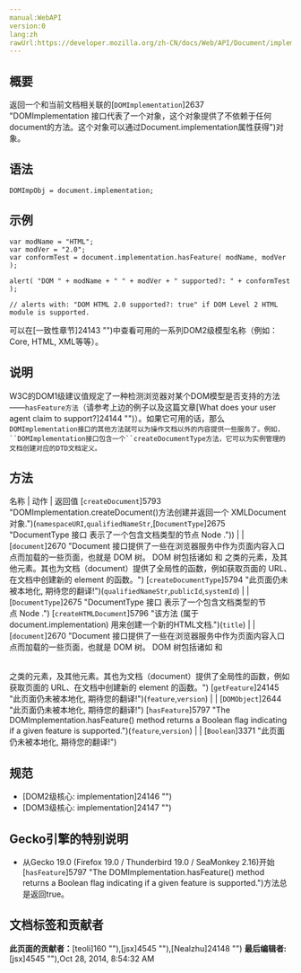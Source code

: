 ```yaml
---
manual:WebAPI
version:0
lang:zh
rawUrl:https://developer.mozilla.org/zh-CN/docs/Web/API/Document/implementation
---
```






## 概要<a name="概要"></a>


返回一个和当前文档相关联的[`DOMImplementation`]2637 "DOMImplementation 接口代表了一个对象，这个对象提供了不依赖于任何document的方法。这个对象可以通过Document.implementation属性获得")对象。


## 语法<a name="语法"></a>

```
DOMImpObj = document.implementation;

```

## 示例<a name="示例"></a>

```
var modName = "HTML";
var modVer = "2.0";
var conformTest = document.implementation.hasFeature( modName, modVer );

alert( "DOM " + modName + " " + modVer + " supported?: " + conformTest );

// alerts with: "DOM HTML 2.0 supported?: true" if DOM Level 2 HTML module is supported.
```


可以在[一致性章节]24143 "")中查看可用的一系列DOM2级模型名称（例如：Core, HTML, XML等等）。


## 说明<a name="说明"></a>


W3C的DOM1级建议值规定了一种检测浏览器对某个DOM模型是否支持的方法——`hasFeature方法`（请参考上边的例子以及这篇文章[What does your user agent claim to support?]24144 "")）。如果它可用的话，那么`DOMImplementation接口的其他方法就可以为操作文档以外的内容提供一些服务了。例如，``DOMImplementation接口包含一个``createDocumentType方法，它可以为实例管理的文档创建对应的DTD文档定义。`


## 方法<a name="方法"></a>
名称 | 动作 | 返回值 
[`createDocument`]5793 "DOMImplementation.createDocument()方法创建并返回一个 XMLDocument对象.")(`namespaceURI`,`qualifiedNameStr`,[`DocumentType`]2675 "DocumentType 接口 表示了一个包含文档类型的节点 Node .")) |  | [`document`]2670 "Document 接口提供了一些在浏览器服务中作为页面内容入口点而加载的一些页面，也就是 DOM 树。 DOM 树包括诸如 <body> 和 <table> 之类的元素，及其他元素。其也为文档（document）提供了全局性的函数，例如获取页面的 URL、在文档中创建新的 element 的函数。") 
[`createDocumentType`]5794 "此页面仍未被本地化, 期待您的翻译!")(`qualifiedNameStr`,`publicId`,`systemId`) |  | [`DocumentType`]2675 "DocumentType 接口 表示了一个包含文档类型的节点 Node .") 
[`createHTMLDocument`]5796 "该方法 (属于document.implementation) 用来创建一个新的HTML文档.")(`title`) |  | [`document`]2670 "Document 接口提供了一些在浏览器服务中作为页面内容入口点而加载的一些页面，也就是 DOM 树。 DOM 树包括诸如 <body> 和 <table> 之类的元素，及其他元素。其也为文档（document）提供了全局性的函数，例如获取页面的 URL、在文档中创建新的 element 的函数。") 
[`getFeature`]24145 "此页面仍未被本地化, 期待您的翻译!")(`feature`,`version`) |  | [`DOMObject`]2644 "此页面仍未被本地化, 期待您的翻译!") 
[`hasFeature`]5797 "The DOMImplementation.hasFeature() method returns a Boolean flag indicating if a given feature is supported.")(`feature`,`version`) |  | [`Boolean`]3371 "此页面仍未被本地化, 期待您的翻译!") 


## 规范<a name="规范"></a>

* [DOM2级核心: implementation]24146 "")
* [DOM3级核心: implementation]24147 "")

## Gecko引擎的特别说明<a name="Gecko引擎的特别说明"></a>

* 从Gecko 19.0 (Firefox 19.0 / Thunderbird 19.0 / SeaMonkey 2.16)开始[`hasFeature`]5797 "The DOMImplementation.hasFeature() method returns a Boolean flag indicating if a given feature is supported.")方法总是返回true。



## 文档标签和贡献者
**此页面的贡献者：**[teoli]160 ""),[jsx]4545 ""),[Nealzhu]24148 "")
**最后编辑者:**[jsx]4545 ""),<time>Oct 28, 2014, 8:54:32 AM</time>


